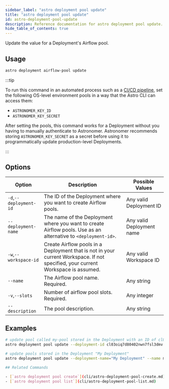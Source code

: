 ```yaml
---
sidebar_label: "astro deployment pool update"
title: "astro deployment pool update"
id: astro-deployment-pool-update
description: Reference documentation for astro deployment pool update.
hide_table_of_contents: true
---
```


Update the value for a Deployment's Airflow pool. 

## Usage

```bash
astro deployment airflow-pool update
```

:::tip

To run this command in an automated process such as a [CI/CD pipeline](set-up-ci-cd.md), set the following OS-level environment pools in a way that the Astro CLI can access them:

- `ASTRONOMER_KEY_ID`
- `ASTRONOMER_KEY_SECRET`

After setting the pools, this command works for a Deployment without you having to manually authenticate to Astronomer. Astronomer recommends storing `ASTRONOMER_KEY_SECRET` as a secret before using it to programmatically update production-level Deployments.

:::

## Options

| Option                         | Description                                                                            | Possible Values                                                                |
| ------------------------------ | -------------------------------------------------------------------------------------- | ------------------------------------------------------------------------------ |
| `-d`,`--deployment-id`           |    The ID of the Deployment where you want to create Airflow pools.                                                | Any valid Deployment ID |
| `--deployment-name` | The name of the Deployment where you want to create Airflow pools. Use as an alternative to `<deployment-id>`. | Any valid Deployment name                                            |
| `-w`,`--workspace-id`          | Create Airflow pools in a Deployment that is not in your current Workspace. If not specified, your current Workspace is assumed.          | Any valid Workspace ID                                                         |
| `--name`          | The Airflow pool name. Required.        | Any string                                                         |
| `-v`,`--slots`          | Number of airflow pool slots. Required.           | Any integer                                                         |
| `--description`          | The pool description.          | Any string                                                         |

## Examples

```bash
# update pool called my-pool stored in the Deployment with an ID of cl03oiq7d80402nwn7fsl3dmv
astro deployment pool update --deployment-id cl03oiq7d80402nwn7fsl3dmv --name my-pool --slots 10

# update pools stored in the Deployment "My Deployment"
astro deployment pool update --deployment-name="My Deployment" --name my-pool --slots 10

## Related Commands

- [`astro deployment pool create`](cli/astro-deployment-pool-create.md)
- [`astro deployment pool list`](cli/astro-deployment-pool-list.md)
